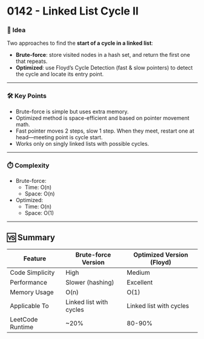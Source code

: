 # 0142 - Linked List Cycle II

### 🧠 Idea  
Two approaches to find the **start of a cycle in a linked list**:  
- **Brute-force**: store visited nodes in a hash set, and return the first one that repeats.  
- **Optimized**: use Floyd’s Cycle Detection (fast & slow pointers) to detect the cycle and locate its entry point.

---

### 🛠️ Key Points  
- Brute-force is simple but uses extra memory.  
- Optimized method is space-efficient and based on pointer movement math.  
- Fast pointer moves 2 steps, slow 1 step. When they meet, restart one at head—meeting point is cycle start.  
- Works only on singly linked lists with possible cycles.  

---

### ⏱️ Complexity  
- Brute-force:  
  - Time: O(n)  
  - Space: O(n)  
- Optimized:  
  - Time: O(n)  
  - Space: O(1)

---

## 🆚 Summary

| Feature            | Brute-force Version     | Optimized Version (Floyd) |
|--------------------|--------------------------|----------------------------|
| Code Simplicity    | High                     | Medium                     |
| Performance        | Slower (hashing)         | Excellent                  |
| Memory Usage       | O(n)                     | O(1)                       |
| Applicable To      | Linked list with cycles  | Linked list with cycles    |
| LeetCode Runtime   | ~20%                     | 80-90%                      |
